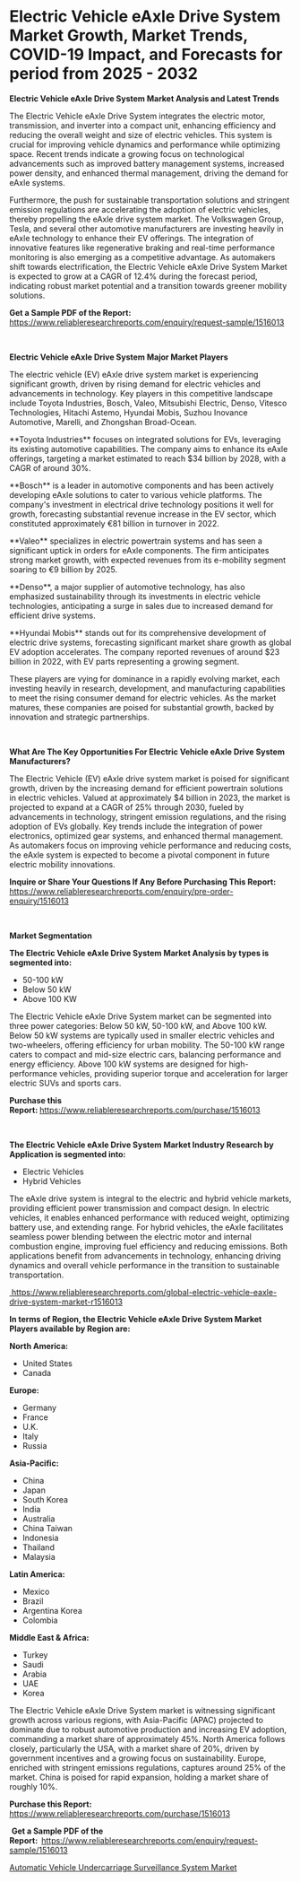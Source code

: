 <p><h1>Electric Vehicle eAxle Drive System Market Growth, Market Trends, COVID-19 Impact, and Forecasts for period from 2025 - 2032</h1></p><p><strong>Electric Vehicle eAxle Drive System Market Analysis and Latest Trends</strong></p>
<p><p>The Electric Vehicle eAxle Drive System integrates the electric motor, transmission, and inverter into a compact unit, enhancing efficiency and reducing the overall weight and size of electric vehicles. This system is crucial for improving vehicle dynamics and performance while optimizing space. Recent trends indicate a growing focus on technological advancements such as improved battery management systems, increased power density, and enhanced thermal management, driving the demand for eAxle systems. </p><p>Furthermore, the push for sustainable transportation solutions and stringent emission regulations are accelerating the adoption of electric vehicles, thereby propelling the eAxle drive system market. The Volkswagen Group, Tesla, and several other automotive manufacturers are investing heavily in eAxle technology to enhance their EV offerings. The integration of innovative features like regenerative braking and real-time performance monitoring is also emerging as a competitive advantage. As automakers shift towards electrification, the Electric Vehicle eAxle Drive System Market is expected to grow at a CAGR of 12.4% during the forecast period, indicating robust market potential and a transition towards greener mobility solutions.</p></p>
<p><strong>Get a Sample PDF of the Report:&nbsp;</strong> <a href="https://www.reliableresearchreports.com/enquiry/request-sample/1516013?utm_campaign=2219&utm_medium=2&utm_source=Github&utm_content=ia&utm_term=29032025&utm_id=electric-vehicle-eaxle-drive-system">https://www.reliableresearchreports.com/enquiry/request-sample/1516013</a></p>
<p>&nbsp;</p>
<p><strong>Electric Vehicle eAxle Drive System Major Market Players</strong></p>
<p><p>The electric vehicle (EV) eAxle drive system market is experiencing significant growth, driven by rising demand for electric vehicles and advancements in technology. Key players in this competitive landscape include Toyota Industries, Bosch, Valeo, Mitsubishi Electric, Denso, Vitesco Technologies, Hitachi Astemo, Hyundai Mobis, Suzhou Inovance Automotive, Marelli, and Zhongshan Broad-Ocean.</p><p>**Toyota Industries** focuses on integrated solutions for EVs, leveraging its existing automotive capabilities. The company aims to enhance its eAxle offerings, targeting a market estimated to reach $34 billion by 2028, with a CAGR of around 30%.</p><p>**Bosch** is a leader in automotive components and has been actively developing eAxle solutions to cater to various vehicle platforms. The company's investment in electrical drive technology positions it well for growth, forecasting substantial revenue increase in the EV sector, which constituted approximately €81 billion in turnover in 2022.</p><p>**Valeo** specializes in electric powertrain systems and has seen a significant uptick in orders for eAxle components. The firm anticipates strong market growth, with expected revenues from its e-mobility segment soaring to €9 billion by 2025.</p><p>**Denso**, a major supplier of automotive technology, has also emphasized sustainability through its investments in electric vehicle technologies, anticipating a surge in sales due to increased demand for efficient drive systems.</p><p>**Hyundai Mobis** stands out for its comprehensive development of electric drive systems, forecasting significant market share growth as global EV adoption accelerates. The company reported revenues of around $23 billion in 2022, with EV parts representing a growing segment.</p><p>These players are vying for dominance in a rapidly evolving market, each investing heavily in research, development, and manufacturing capabilities to meet the rising consumer demand for electric vehicles. As the market matures, these companies are poised for substantial growth, backed by innovation and strategic partnerships.</p></p>
<p>&nbsp;</p>
<p><strong>What Are The Key Opportunities For Electric Vehicle eAxle Drive System Manufacturers?</strong></p>
<p><p>The Electric Vehicle (EV) eAxle drive system market is poised for significant growth, driven by the increasing demand for efficient powertrain solutions in electric vehicles. Valued at approximately $4 billion in 2023, the market is projected to expand at a CAGR of 25% through 2030, fueled by advancements in technology, stringent emission regulations, and the rising adoption of EVs globally. Key trends include the integration of power electronics, optimized gear systems, and enhanced thermal management. As automakers focus on improving vehicle performance and reducing costs, the eAxle system is expected to become a pivotal component in future electric mobility innovations.</p></p>
<p><strong>Inquire or Share Your Questions If Any Before Purchasing This Report:</strong> <a href="https://www.reliableresearchreports.com/enquiry/pre-order-enquiry/1516013?utm_campaign=2219&utm_medium=2&utm_source=Github&utm_content=ia&utm_term=29032025&utm_id=electric-vehicle-eaxle-drive-system">https://www.reliableresearchreports.com/enquiry/pre-order-enquiry/1516013</a></p>
<p>&nbsp;</p>
<p><strong>Market Segmentation</strong></p>
<p><strong>The Electric Vehicle eAxle Drive System Market Analysis by types is segmented into:</strong></p>
<p><ul><li>50-100 kW</li><li>Below 50 kW</li><li>Above 100 KW</li></ul></p>
<p><p>The Electric Vehicle eAxle Drive System market can be segmented into three power categories: Below 50 kW, 50-100 kW, and Above 100 kW. Below 50 kW systems are typically used in smaller electric vehicles and two-wheelers, offering efficiency for urban mobility. The 50-100 kW range caters to compact and mid-size electric cars, balancing performance and energy efficiency. Above 100 kW systems are designed for high-performance vehicles, providing superior torque and acceleration for larger electric SUVs and sports cars.</p></p>
<p><strong>Purchase this Report:&nbsp;</strong><a href="https://www.reliableresearchreports.com/purchase/1516013?utm_campaign=2219&utm_medium=2&utm_source=Github&utm_content=ia&utm_term=29032025&utm_id=electric-vehicle-eaxle-drive-system">https://www.reliableresearchreports.com/purchase/1516013</a></p>
<p>&nbsp;</p>
<p><strong>The Electric Vehicle eAxle Drive System Market Industry Research by Application is segmented into:</strong></p>
<p><ul><li>Electric Vehicles</li><li>Hybrid Vehicles</li></ul></p>
<p><p>The eAxle drive system is integral to the electric and hybrid vehicle markets, providing efficient power transmission and compact design. In electric vehicles, it enables enhanced performance with reduced weight, optimizing battery use, and extending range. For hybrid vehicles, the eAxle facilitates seamless power blending between the electric motor and internal combustion engine, improving fuel efficiency and reducing emissions. Both applications benefit from advancements in technology, enhancing driving dynamics and overall vehicle performance in the transition to sustainable transportation.</p></p>
<p><a href="https://www.reliableresearchreports.com/global-electric-vehicle-eaxle-drive-system-market-r1516013?utm_campaign=2219&utm_medium=2&utm_source=Github&utm_content=ia&utm_term=29032025&utm_id=electric-vehicle-eaxle-drive-system">&nbsp;https://www.reliableresearchreports.com/global-electric-vehicle-eaxle-drive-system-market-r1516013</a></p>
<p><strong>In terms of Region, the Electric Vehicle eAxle Drive System Market Players available by Region are:</strong></p>
<p>
    <p> <strong> North America: </strong>
        <ul>
            <li>United States</li>
            <li>Canada</li>
        </ul>
        </p> 
    <p> <strong> Europe: </strong>
        <ul>
            <li>Germany</li>
            <li>France</li>
            <li>U.K.</li>
            <li>Italy</li>
            <li>Russia</li>
        </ul>
        </p> 
    <p> <strong> Asia-Pacific: </strong>
        <ul>
            <li>China</li>
            <li>Japan</li>
            <li>South Korea</li>
            <li>India</li>
            <li>Australia</li>
            <li>China Taiwan</li>
            <li>Indonesia</li>
            <li>Thailand</li>
            <li>Malaysia</li>
        </ul>
        </p> 
    <p> <strong> Latin America: </strong>
        <ul>
            <li>Mexico</li>
            <li>Brazil</li>
            <li>Argentina Korea</li>
            <li>Colombia</li>
        </ul>
        </p> 
    <p> <strong> Middle East & Africa: </strong>
        <ul>
            <li>Turkey</li>
            <li>Saudi</li>
            <li>Arabia</li>
            <li>UAE</li>
            <li>Korea</li>
        </ul>
    </p>
    </p>
<p><p>The Electric Vehicle eAxle Drive System market is witnessing significant growth across various regions, with Asia-Pacific (APAC) projected to dominate due to robust automotive production and increasing EV adoption, commanding a market share of approximately 45%. North America follows closely, particularly the USA, with a market share of 20%, driven by government incentives and a growing focus on sustainability. Europe, enriched with stringent emissions regulations, captures around 25% of the market. China is poised for rapid expansion, holding a market share of roughly 10%.</p></p>
<p><strong>Purchase this Report: </strong><a href="https://www.reliableresearchreports.com/purchase/1516013?utm_campaign=2219&utm_medium=2&utm_source=Github&utm_content=ia&utm_term=29032025&utm_id=electric-vehicle-eaxle-drive-system">https://www.reliableresearchreports.com/purchase/1516013</a></p>
<p>&nbsp;<strong>Get a Sample PDF of the Report:&nbsp;&nbsp;</strong><a href="https://www.reliableresearchreports.com/enquiry/request-sample/1516013?utm_campaign=2219&utm_medium=2&utm_source=Github&utm_content=ia&utm_term=29032025&utm_id=electric-vehicle-eaxle-drive-system">https://www.reliableresearchreports.com/enquiry/request-sample/1516013</a></p>
<p><strong></strong></p>
<p><p><a href="https://github.com/MariaWashington76/Market-Research-Report-List-2/blob/main/automatic-vehicle-undercarriage-surveillance-system-market.md?utm_campaign=2219&utm_medium=2&utm_source=Github&utm_content=ia&utm_term=29032025&utm_id=electric-vehicle-eaxle-drive-system">Automatic Vehicle Undercarriage Surveillance System Market</a></p></p>